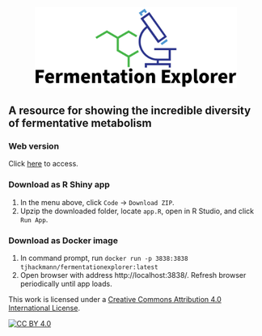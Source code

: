 <p align="center"> <a href="https://timothy-hackmann.shinyapps.io/FermentationExplorer/"><img src="https://github.com/thackmann/FermentationExplorer/blob/main/logo.svg" width="400"/></a> </p>

## A resource for showing the incredible diversity of fermentative metabolism 

### Web version
Click [here](https://timothy-hackmann.shinyapps.io/FermentationExplorer) to access.

### Download as R Shiny app
1)  In the menu above, click `Code` -> `Download ZIP`.
2) Upzip the downloaded folder, locate `app.R`, open in R Studio, and click `Run App`.

### Download as Docker image
1)  In command prompt, run
 `
docker run -p 3838:3838 tjhackmann/fermentationexplorer:latest
 `
2)  Open browser with address http://localhost:3838/.  Refresh browser periodically until app loads.

This work is licensed under a
[Creative Commons Attribution 4.0 International License][cc-by].

[![CC BY 4.0][cc-by-image]][cc-by]

[cc-by]: http://creativecommons.org/licenses/by/4.0/
[cc-by-image]: https://i.creativecommons.org/l/by/4.0/88x31.png
[cc-by-shield]: https://img.shields.io/badge/License-CC%20BY%204.0-lightgrey.svg
